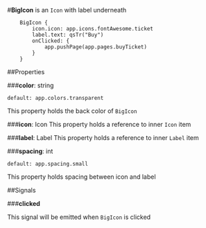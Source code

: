 #**BigIcon** is an `Icon` with label underneath 

        BigIcon {
            icon.icon: app.icons.fontAwesome.ticket
            label.text: qsTr("Buy")
            onClicked: {
                app.pushPage(app.pages.buyTicket)
            }
        }

##Properties

###**color**:  string

    default: app.colors.transparent
    
This property holds the back color of `BigIcon`

###**icon**: Icon
This property holds a reference to inner `Icon` item

###**label**: Label
This property holds a reference to inner `Label` item

###**spacing**: int

    default: app.spacing.small

This property holds spacing between icon and label

##Signals

###**clicked**

This signal will be emitted when `BigIcon` is clicked



